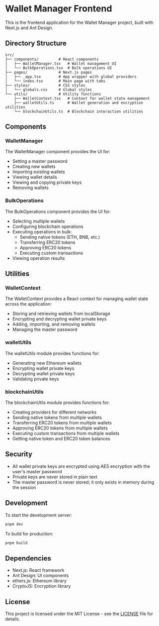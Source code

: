# Wallet Manager Frontend

This is the frontend application for the Wallet Manager project, built with Next.js and Ant Design.

## Directory Structure

```
src/
├── components/         # React components
│   ├── WalletManager.tsx   # Wallet management UI
│   └── BulkOperations.tsx  # Bulk operations UI
├── pages/              # Next.js pages
│   ├── _app.tsx        # App wrapper with global providers
│   └── index.tsx       # Main page with tabs
├── styles/             # CSS styles
│   └── globals.css     # Global styles
└── utils/              # Utility functions
    ├── WalletContext.tsx   # Context for wallet state management
    ├── walletUtils.ts      # Wallet generation and encryption utilities
    └── blockchainUtils.ts  # Blockchain interaction utilities
```

## Components

### WalletManager

The WalletManager component provides the UI for:
- Setting a master password
- Creating new wallets
- Importing existing wallets
- Viewing wallet details
- Viewing and copying private keys
- Removing wallets

### BulkOperations

The BulkOperations component provides the UI for:
- Selecting multiple wallets
- Configuring blockchain operations
- Executing operations in bulk:
  - Sending native tokens (ETH, BNB, etc.)
  - Transferring ERC20 tokens
  - Approving ERC20 tokens
  - Executing custom transactions
- Viewing operation results

## Utilities

### WalletContext

The WalletContext provides a React context for managing wallet state across the application:
- Storing and retrieving wallets from localStorage
- Encrypting and decrypting wallet private keys
- Adding, importing, and removing wallets
- Managing the master password

### walletUtils

The walletUtils module provides functions for:
- Generating new Ethereum wallets
- Encrypting wallet private keys
- Decrypting wallet private keys
- Validating private keys

### blockchainUtils

The blockchainUtils module provides functions for:
- Creating providers for different networks
- Sending native tokens from multiple wallets
- Transferring ERC20 tokens from multiple wallets
- Approving ERC20 tokens from multiple wallets
- Executing custom transactions from multiple wallets
- Getting native token and ERC20 token balances

## Security

- All wallet private keys are encrypted using AES encryption with the user's master password
- Private keys are never stored in plain text
- The master password is never stored; it only exists in memory during the session

## Development

To start the development server:

```bash
pnpm dev
```

To build for production:

```bash
pnpm build
```

## Dependencies

- Next.js: React framework
- Ant Design: UI components
- ethers.js: Ethereum library
- CryptoJS: Encryption library

## License

This project is licensed under the MIT License - see the [LICENSE](../../LICENSE) file for details.

